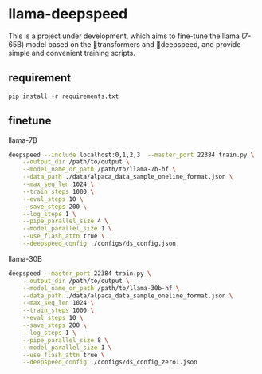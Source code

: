 # llama-deepspeed
This is a project under development, which aims to fine-tune the llama (7-65B) model based on the 🤗transformers and 🚀deepspeed, and provide simple and convenient training scripts.

## requirement
```
pip install -r requirements.txt
```

## finetune
llama-7B
```bash
deepspeed --include localhost:0,1,2,3  --master_port 22384 train.py \
    --output_dir /path/to/output \
    --model_name_or_path /path/to/llama-7b-hf \
    --data_path ./data/alpaca_data_sample_oneline_format.json \
    --max_seq_len 1024 \
    --train_steps 1000 \
    --eval_steps 10 \
    --save_steps 200 \
    --log_steps 1 \
    --pipe_parallel_size 4 \
    --model_parallel_size 1 \
    --use_flash_attn true \
    --deepspeed_config ./configs/ds_config.json
```

llama-30B
```bash
deepspeed --master_port 22384 train.py \
    --output_dir /path/to/output \
    --model_name_or_path /path/to/llama-30b-hf \
    --data_path ./data/alpaca_data_sample_oneline_format.json \
    --max_seq_len 1024 \
    --train_steps 1000 \
    --eval_steps 10 \
    --save_steps 200 \
    --log_steps 1 \
    --pipe_parallel_size 8 \
    --model_parallel_size 1 \
    --use_flash_attn true \
    --deepspeed_config ./configs/ds_config_zero1.json
```

